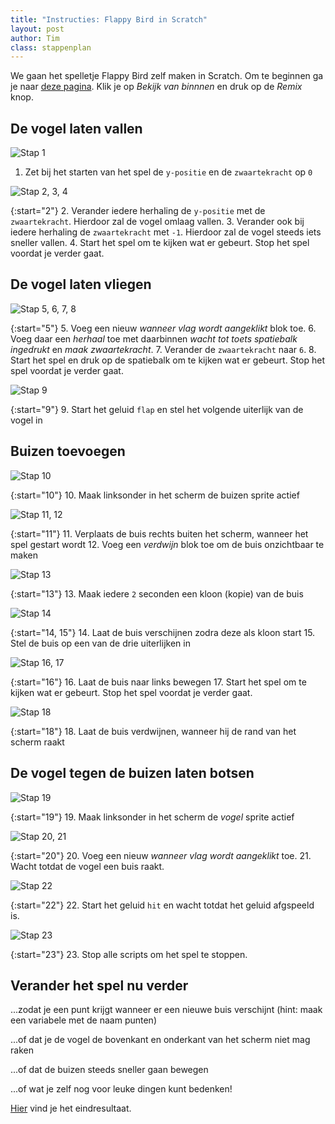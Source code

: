 ```yaml
---
title: "Instructies: Flappy Bird in Scratch"
layout: post
author: Tim
class: stappenplan
---
```

We gaan het spelletje Flappy Bird zelf maken in Scratch. Om te beginnen ga je naar [deze pagina](https://scratch.mit.edu/projects/173904279). Klik je op *Bekijk van binnnen* en druk op de *Remix* knop.

De vogel laten vallen
---------------------

![Stap 1](/static/img/scratch-flappybird-1.png)

1. Zet bij het starten van het spel de `y-positie` en de `zwaartekracht` op `0`

![Stap 2, 3, 4](/static/img/scratch-flappybird-2.png)

{:start="2"}
2. Verander iedere herhaling de `y-positie` met de `zwaartekracht`. Hierdoor zal de vogel omlaag vallen.
3. Verander ook bij iedere herhaling de `zwaartekracht` met `-1`. Hierdoor zal de vogel steeds iets sneller vallen.
4. Start het spel om te kijken wat er gebeurt. Stop het spel voordat je verder gaat.

De vogel laten vliegen
----------------------

![Stap 5, 6, 7, 8](/static/img/scratch-flappybird-3.png)

{:start="5"}
5. Voeg een nieuw *wanneer vlag wordt aangeklikt* blok toe.
6. Voeg daar een *herhaal* toe met daarbinnen *wacht tot toets spatiebalk ingedrukt* en *maak zwaartekracht*.
7. Verander de `zwaartekracht` naar `6`.
8. Start het spel en druk op de spatiebalk om te kijken wat er gebeurt. Stop het spel voordat je verder gaat.

![Stap 9](/static/img/scratch-flappybird-4.png)

{:start="9"}
9. Start het geluid `flap` en stel het volgende uiterlijk van de vogel in

Buizen toevoegen
----------------

![Stap 10](/static/img/scratch-flappybird-5.png)

{:start="10"}
10. Maak linksonder in het scherm de buizen sprite actief

![Stap 11, 12](/static/img/scratch-flappybird-6.png)

{:start="11"}
11. Verplaats de buis rechts buiten het scherm, wanneer het spel gestart wordt
12. Voeg een *verdwijn* blok toe om de buis onzichtbaar te maken

![Stap 13](/static/img/scratch-flappybird-7.png)

{:start="13"}
13. Maak iedere `2` seconden een kloon (kopie) van de buis

![Stap 14](/static/img/scratch-flappybird-8.png)

{:start="14, 15"}
14. Laat de buis verschijnen zodra deze als kloon start
15. Stel de buis op een van de drie uiterlijken in

![Stap 16, 17](/static/img/scratch-flappybird-9.png)

{:start="16"}
16. Laat de buis naar links bewegen
17. Start het spel om te kijken wat er gebeurt. Stop het spel voordat je verder gaat.

![Stap 18](/static/img/scratch-flappybird-10.png)

{:start="18"}
18. Laat de buis verdwijnen, wanneer hij de rand van het scherm raakt

De vogel tegen de buizen laten botsen
-------------------------------------

![Stap 19](/static/img/scratch-flappybird-11.png)

{:start="19"}
19. Maak linksonder in het scherm de *vogel* sprite actief

![Stap 20, 21](/static/img/scratch-flappybird-12.png)

{:start="20"}
20. Voeg een nieuw *wanneer vlag wordt aangeklikt* toe.
21. Wacht totdat de vogel een buis raakt.

![Stap 22](/static/img/scratch-flappybird-13.png)

{:start="22"}
22. Start het geluid `hit` en wacht totdat het geluid afgspeeld is.

![Stap 23](/static/img/scratch-flappybird-14.png)

{:start="23"}
23. Stop alle scripts om het spel te stoppen.

Verander het spel nu verder
---------------------------

...zodat je een punt krijgt wanneer er een nieuwe buis verschijnt (hint: maak een variabele met de naam punten)

...of dat je de vogel de bovenkant en onderkant van het scherm niet mag raken

...of dat de buizen steeds sneller gaan bewegen

...of wat je zelf nog voor leuke dingen kunt bedenken!

[Hier](https://scratch.mit.edu/projects/173907357/#editor) vind je het eindresultaat.